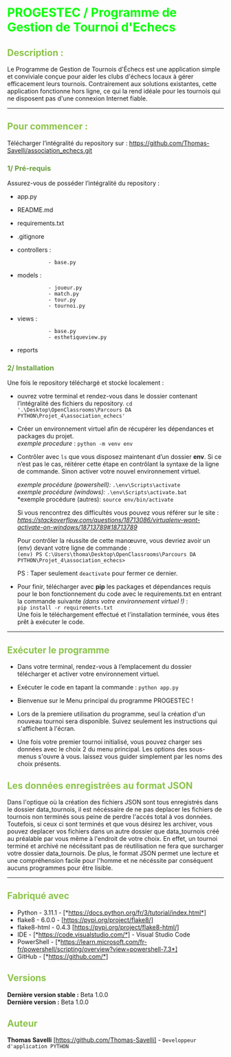 <h1 style="color:#00FF00">PROGESTEC / Programme de Gestion de Tournoi d'Echecs</h1>


## <span style="color: #8BC34A">**Description :**</span>
Le Programme de Gestion de Tournois d'Échecs est une application simple et conviviale conçue pour aider les clubs d'échecs locaux à gérer efficacement leurs tournois. Contrairement aux solutions existantes, cette application fonctionne hors ligne, ce qui la rend idéale pour les tournois qui ne disposent pas d'une connexion Internet fiable.

-------------------------------------------------------
## <span style="color: #8BC34A">**Pour commencer :**</span>
Télécharger l’intégralité du repository sur : https://github.com/Thomas-Savelli/association_echecs.git

### <span style="color: #689F38">1/ Pré-requis</span>

Assurez-vous de posséder l’intégralité du repository : 

- app.py
- README.md
- requirements.txt
- .gitignore
- controllers : 
                
                - base.py
- models :

                - joueur.py
                - match.py
                - tour.py
                - tournoi.py
- views :

                - base.py
                - esthetiqueview.py
- reports

### <span style="color: #689F38">2/ Installation</span>

Une fois le repository téléchargé et stocké localement : 

- ouvrez votre terminal et rendez-vous dans le dossier contenant l’intégralité des fichiers du repository.
    `` cd '.\Desktop\OpenClassrooms\Parcours DA PYTHON\Projet_4\association_echecs' ``

- Créer un environnement virtuel afin de récupérer les dépendances et packages du projet.  
    *exemple procedure* : ``python -m venv env``

- Contrôler avec ``ls`` que vous disposez maintenant d’un dossier **env**. Si ce n’est pas le cas, réitérer cette 
    étape en contrôlant la syntaxe de la ligne de commande. Sinon activer votre nouvel environnement virtuel. 

    *exemple procédure (powershell):* ``.\env\Scripts\activate``   
    *exemple procédure (windows):* ``.\env\Scripts\activate.bat``  
    *exemple procédure (autres): ``source env/bin/activate``

    Si vous rencontrez des difficultés vous pouvez vous référer sur le site : 
    *https://stackoverflow.com/questions/18713086/virtualenv-wont-activate-on-windows/18713789#18713789*

    Pour contrôler la réussite de cette manœuvre, vous devriez avoir un (env) devant votre ligne de commande :    
    ``(env) PS C:\Users\thoma\Desktop\OpenClassrooms\Parcours DA PYTHON\Projet_4\association_echecs>``  
    
    PS : Taper seulement ``deactivate`` pour fermer ce dernier.  
- Pour finir, télécharger avec **pip** les packages et dépendances requis pour le bon fonctionnement du code avec le requirements.txt en entrant la commande suivante *(dans votre environnement virtuel !)* :   
    ``pip install -r requirements.txt ``  
    Une fois le téléchargement effectué et l'installation terminée, vous êtes prêt à exécuter le code.  

-------------------------------------------------------
## <span style="color: #8BC34A">**Exécuter le programme**</span>
- Dans votre terminal, rendez-vous à l’emplacement  du dossier télécharger et activer votre environnement virtuel.  

- Exécuter le code en tapant la commande : ```python app.py```  

- Bienvenue sur le Menu principal du programme PROGESTEC !

- Lors de la premiere utilisation du programme, seul la création d'un nouveau tournoi sera disponible. Suivez seulement les instructions qui s'affichent à l'écran.

- Une fois votre premier tournoi initialisé, vous pouvez charger ses données avec le choix 2 du menu principal. Les options des sous-menus s'ouvre à vous. laissez vous guider simplement par les noms des choix présents.
  
## <span style="color: #8BC34A">**Les données enregistrées au format JSON**</span>
Dans l'optique où la création des fichiers JSON sont tous enregistrés dans le dossier data_tournois, il est nécéssaire de ne pas deplacer les fichiers de tournois non terminés sous peine de perdre l'accés total à vos données. Toutefois, si ceux ci sont terminés et que vous désirez les archiver, vous pouvez deplacer vos fichiers dans un autre dossier que data_tournois créé au préalable par vous même à l'endroit de votre choix. En effet, un tournoi terminé et archivé ne nécéssitant pas de réutilisation ne fera que surcharger votre dossier data_tournois. De plus, le format JSON permet une lecture et une compréhension facile pour l'homme et ne nécéssite par conséquent aucuns programmes pour être lisible.

-------------------------------------------------------

## <span style="color: #8BC34A">**Fabriqué avec**</span>
* Python - 3.11.1 - [*https://docs.python.org/fr/3/tutorial/index.html*]  
* flake8 - 6.0.0 - [https://pypi.org/project/flake8/]
* flake8-html - 0.4.3 [https://pypi.org/project/flake8-html/]
* IDE - [*https://code.visualstudio.com/*] - Visual Studio Code     
* PowerShell - [*https://learn.microsoft.com/fr-fr/powershell/scripting/overview?view=powershell-7.3*]  
* GitHub - [*https://github.com/*]   


## <span style="color: #8BC34A">**Versions**</span>
**Dernière version stable :** Beta 1.0.0  
**Dernière version :** Beta 1.0.0  

## <span style="color: #8BC34A">**Auteur**</span>
**Thomas Savelli** [https://github.com/Thomas-Savelli] - ``Developpeur d'application PYTHON``   

